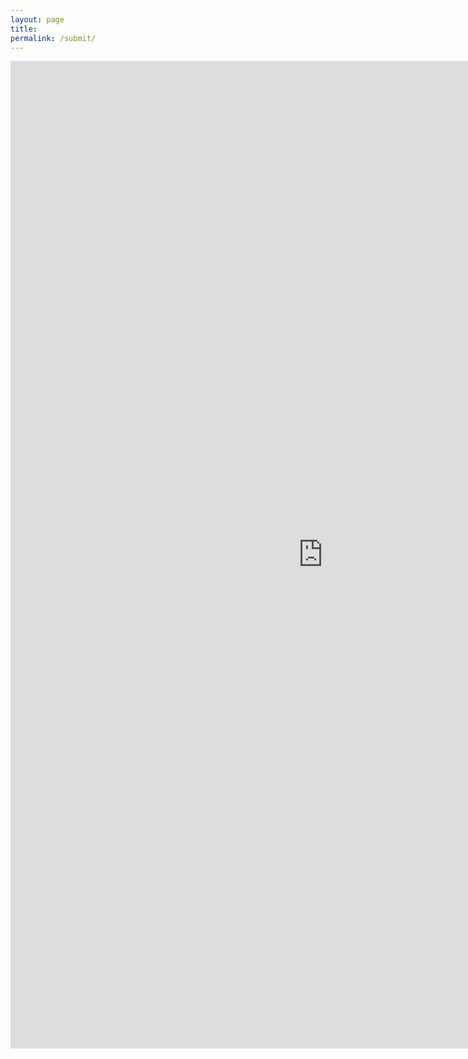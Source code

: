 ```yaml
---
layout: page
title: 
permalink: /submit/
---
```


<iframe src="https://docs.google.com/forms/d/e/1FAIpQLSenusLrkn65js9aDgDNDYkqrKjrNI2jkQd56clFbZxtTI9Guw/viewform?embedded=true" width="1000" height="1580" frameborder="0" marginheight="0" marginwidth="0">Yükleniyor…</iframe>